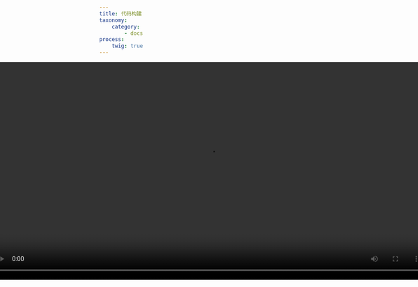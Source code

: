 ```yaml
---
title: 代码构建
taxonomy:
    category:
        - docs
process:
    twig: true
---
```


<video controls="1" style="width: 1000px;position: absolute;left: 50%;margin-left: -500px;"><source src="https://dn-daoweb-resource.qbox.me/daocloud-video.mp4">Your browser does not support the <mark class="highlight">video</mark> tag.</video>